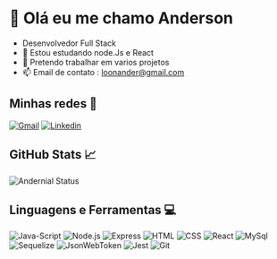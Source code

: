 # 👋 Olá eu me chamo Anderson
- Desenvolvedor Full Stack
- 🌱 Estou estudando node.Js e React
- 💞️ Pretendo trabalhar em varios projetos
- 📫 Email de contato : loonander@gmail.com

 ## Minhas redes 🪪​

[![Gmail](https://img.shields.io/badge/Gmail-D14836?style=for-the-badge&logo=gmail&logoColor=white)](loonander@gmail.com)
[![Linkedin](https://img.shields.io/badge/LinkedIn-0077B5?style=for-the-badge&logo=linkedin&logoColor=white)](https://www.linkedin.com/in/anderson-carlos-dev/)


## GitHub Stats 📈​

![Andernial Status](https://github-readme-stats.vercel.app/api?username=Andernial&show_icons=true&theme=gruvbox)


## Linguagens e Ferramentas 💻​

![Java-Script](https://img.shields.io/badge/JavaScript-F7DF1E?style=for-the-badge&logo=javascript&logoColor=black)
![Node.js](https://img.shields.io/badge/Node.js-43853D?style=for-the-badge&logo=node.js&logoColor=white)
![Express](https://img.shields.io/badge/Express.js-404D59?style=for-the-badge)
![HTML]( https://img.shields.io/badge/HTML-239120?style=for-the-badge&logo=html5&logoColor=white)
![CSS](	https://img.shields.io/badge/CSS3-1572B6?style=for-the-badge&logo=css3&logoColor=white)
![React](https://img.shields.io/badge/React-20232A?style=for-the-badge&logo=react&logoColor=61DAFB)
![MySql](https://img.shields.io/badge/MySQL-00000F?style=for-the-badge&logo=mysql&logoColor=white)
![Sequelize](https://img.shields.io/badge/sequelize-323330?style=for-the-badge&logo=sequelize&logoColor=blue)
![JsonWebToken](https://img.shields.io/badge/json%20web%20tokens-323330?style=for-the-badge&logo=json-web-tokens&logoColor=pink)
![Jest](https://img.shields.io/badge/Jest-323330?style=for-the-badge&logo=Jest&logoColor=white)
![Git](https://img.shields.io/badge/GIT-E44C30?style=for-the-badge&logo=git&logoColor=white)












             
